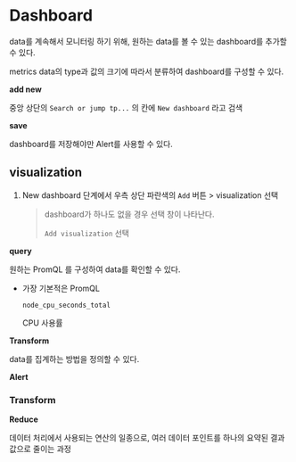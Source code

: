 # Dashboard

data를 계속해서 모니터링 하기 위해, 원하는 data를 볼 수 있는 dashboard를 추가할 수 있다.

metrics data의 type과 값의 크기에 따라서 분류하여 dashboard를 구성할 수 있다.

**add new**

중앙 상단의 `Search or jump tp...` 의 칸에 `New dashboard` 라고 검색



**save**

dashboard를 저장해야만 Alert를 사용할 수 있다. 



## visualization

1. New dashboard 단계에서 우측 상단 파란색의 `Add` 버튼 > visualization 선택

   > dashboard가 하나도 없을 경우 선택 창이 나타난다.
   >
   > `Add visualization` 선택



**query**

원하는 PromQL 를 구성하여 data를 확인할 수 있다.

- 가장 기본적은 PromQL

  ```
  node_cpu_seconds_total
  ```

  CPU 사용률



**Transform**

data를 집계하는 방법을 정의할 수 있다.



**Alert**



### Transform



**Reduce**

데이터 처리에서 사용되는 연산의 일종으로, 여러 데이터 포인트를 하나의 요약된 결과값으로 줄이는 과정